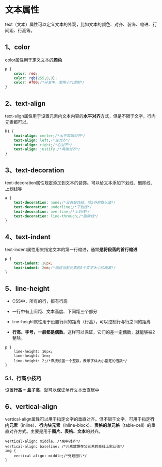 # 文本属性

text（文本）属性可以定义文本的外观，比如文本的颜色、对齐、装饰、缩进、行间距、行高等。

## 1、color

color属性用于定义文本的**颜色**

```css
p {
	color: red;
	color: rgb(255,0,0);
	color: #f00;/*开发中，常用十六进制*/
}
```

## 2、text-align

text-align属性用于设置元素内文本内容的**水平对齐**方式，但是不限于文字，行内元素都可以。

```css
h1 {
	text-align: center;/*水平两端对齐*/
	text-align: left;/*左对齐*/
	text-align: right;/*右对齐*/
	text-align: justify;/*两端对齐*/
}
```

## 3、text-decoration

text-decoration属性规定添加到文本的装饰。可以给文本添加下划线、删除线、上划线等

```css
a {
	text-decoration: none;/*没有装饰线，除a外的默认值*/
	text-decoration: underline;/*下划线*/
    text-decoration: overline;/*上划线*/
    text-decoration: line-through;/*删除线*/
}
```

## 4、text-indent

text-indent属性用来指定文本的第一行缩进，通常**是将段落的首行缩进**

```css
p {
    text-indent: 16px;
    text-indent: 2em;/*缩进当前元素的2个文字大小的距离*/
}
```

## 5、line-height

- CSS中，所有的行，都有行高

- 一行中有上间距、文本高度、下间距三个部分

- line-height属性用于设置行间的距离（行高），可以控制行与行之间的距离
- **行高、字号，一般都是偶数**。这样可以保证，它们的差一定偶数，就能够被2整除。

```
p {
	line-height: 16px;
	line-height: 1em;
	line-height: 2;/*直接设置一个整数，表示字体大小指定的倍数*/
}
```

### 5.1、行高小技巧

设置**行高 = 盒子高**，就可以保证单行文本垂直居中

## 6、vertical-align

vertical-align属性可以用于指定文字的垂直对齐。但不限于文字，可用于指定**行内元素**（inline）、**行内块元素**（inline-block）、**表格的单元格**（table-cell）的垂直对齐方式。主要是用于**图片、表格、文本**的对齐。

```
vertical-align: middle; /*居中对齐*/
vertical-align: baseline; /*元素放置在父元素的基线上默认值*/
img {
	vertical-align: middle;/*处理图片*/
}
```


